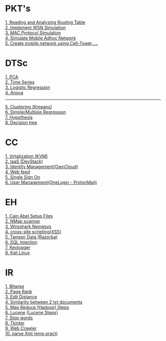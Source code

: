 # PKT's
<a href="https://github.com/calijoefornium/PJ/raw/main/P/WSN%20PKTS/wsn%20P-5.pkt">1. Reading and Analyzing Routing Table </a>
<br>
<a href="https://github.com/calijoefornium/PJ/raw/main/P/WSN%20PKTS/wsn%20P-7.pkt">2. Implement WSN Simulation </a>
<br> 
<a href="https://github.com/calijoefornium/PJ/raw/main/P/WSN%20PKTS/wsn%20P-8.pkt">3. MAC Protocol Simulation </a>
<br> 
<a href="https://github.com/calijoefornium/PJ/raw/main/P/WSN%20PKTS/wsn%20P-9.pkt">4. Simulate Mobile Adhoc Network </a>
<br> 
<a href="https://github.com/calijoefornium/PJ/raw/main/P/WSN%20PKTS/wsn%20P-10.pkt">5. Create mobile network using Cell-Tower,....</a>


# DTSc

<!--<a href="https://github.com/calijoefornium/PJ/blob/main/P/DTSC/MONGODB.txt">1. Mongo</a>
<br>-->
<a href="https://github.com/calijoefornium/PJ/blob/main/P/DTSC/pca.txt">1. PCA</a>
<br>
<a href="https://github.com/calijoefornium/PJ/blob/main/P/DTSC/time series.txt">2. Time Series</a>
<br>
<a href="https://github.com/calijoefornium/PJ/blob/main/P/DTSC/logistic%20reg.txt">3. Logistic Regression</a>
<br>
<a href="https://github.com/calijoefornium/PJ/blob/main/P/DTSC/anova.txt">4. Anova</a>
<br>
<hr>
<a href="https://github.com/calijoefornium/PJ/blob/main/P/DTSC/kmeans.txt">5. Clustering (Kmeans)</a>
<br>
<a href="https://github.com/calijoefornium/PJ/blob/main/P/DTSC/sim_mul%20lin%20reg.txt">6. Simple/Multiple Regression</a>
<br>
<a href="https://github.com/calijoefornium/PJ/blob/main/P/DTSC/hypothesis.txt">7. Hypothesis</a>
<br>
<a href="https://github.com/calijoefornium/PJ/blob/main/P/DTSC/decision%20tree.txt">8. Decision tree</a>

# CC

<a href="https://github.com/calijoefornium/PJ/blob/main/P/CC/Virtalization(KVM).txt">1. Virtalization (KVM)</a>
<br>
<a href="https://github.com/calijoefornium/PJ/blob/main/P/CC/devstack.txt">2. IaaS (DevStack)</a>
<br>
<a href="https://github.com/calijoefornium/PJ/blob/main/P/CC/owncloud.txt">3. Identity Management(OwnCloud)</a>
<br>
<a href="https://github.com/calijoefornium/PJ/blob/main/P/CC/web%20feed.txt">4. Web feed</a>
<br>
<a href="https://github.com/calijoefornium/PJ/blob/main/P/CC/SSO.txt">5. Single Sign On</a>
<br>
<a href="https://github.com/calijoefornium/PJ/blob/main/P/CC/onelogin.txt">6. User Management(OneLogin - ProtonMail)</a>
<br>

# EH
<a href="https://github.com/calijoefornium/Cain-Abel/archive/refs/heads/main.zip">1. Cain Abel Setup Files </a>
<br>
<a href="https://github.com/calijoefornium/PJ/blob/main/P/EH/nmap.txt">2. NMap scanner </a>
<br>
<a href="https://github.com/calijoefornium/PJ/blob/main/P/EH/Wireshark%2C%20nemesys.txt">3. Wireshark,Nemesys </a>
<br>
<a href="https://github.com/calijoefornium/PJ/blob/main/P/EH/XSS.txt">4. cross-site scripting(XSS) </a>
<br>
<a href="https://github.com/calijoefornium/PJ/blob/main/P/EH/razorba.txt">5. Tamper Data (Razorba) </a>
<br>
<a href="https://github.com/calijoefornium/PJ/blob/main/P/EH/SQL%20inject.txt">6. SQL Injection </a>
<br>
<a href="https://github.com/calijoefornium/PJ/blob/main/P/EH/keylogger.py">7. Keylogger </a>
<br>
<a href="https://github.com/calijoefornium/PJ/blob/main/P/EH/kali%20linux.txt">8. Kali Linux </a>

# IR
<a href="https://github.com/calijoefornium/PJ/blob/main/P/IR/Bitwise.java">1. Bitwise</a>
<br>
<a href="https://github.com/calijoefornium/PJ/blob/main/P/IR/PageRank.java">2. Page Rank</a>
<br>
<a href="https://github.com/calijoefornium/PJ/blob/main/P/IR/EditDistanceProblem.java">3. Edit Distance</a>
<br>
<a href="https://github.com/calijoefornium/PJ/blob/main/P/IR/Compute%20Similarity.py">4. Similarity between 2 txt documents</a>
<br>
<a href="https://github.com/calijoefornium/PJ/blob/main/P/IR/MapReduce(hadoop).txt">5. Map Reduce (Hadoop) Steps</a>
<br>
<a href="https://github.com/calijoefornium/PJ/tree/main/P/IR/LuceneFirstApplication">6. Lucene</a>
<a href="https://github.com/calijoefornium/PJ/blob/main/P/IR/LuceneFirstApplication/STEPS.txt">{Lucene Steps}</a>
<br>
<a href="https://github.com/calijoefornium/PJ/blob/main/P/IR/stopwords.py">7. Stop words</a>
<br>
<a href="https://github.com/calijoefornium/PJ/blob/main/P/IR/Tkinter.py">8. Tkinter</a>
<br>
<a href="https://github.com/calijoefornium/PJ/blob/main/P/IR/Crawler.java">9. Web Crawler</a>
<br>
<a href="https://github.com/calijoefornium/PJ/tree/main/P/IR/emp%20pract">10. parse Xml (emp pract)</a>
<br>






















